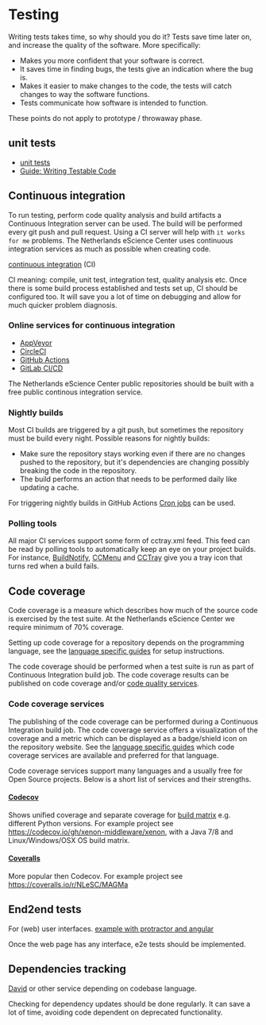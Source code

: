# Testing

Writing tests takes time, so why should you do it? Tests save time later on, and increase the quality of the software. More specifically:

* Makes you more confident that your software is correct.
* It saves time in finding bugs, the tests give an indication where the bug is.
* Makes it easier to make changes to the code, the tests will catch changes to way the software functions.
* Tests communicate how software is intended to function.

These points do not apply to prototype / throwaway phase.

## unit tests

* [unit tests](https://en.wikipedia.org/wiki/Unit_testing)
* [Guide: Writing Testable Code](https://raw.githubusercontent.com/jptiancai/Guide-Writing-Testable-Code/master/Guide-Writing%20Testable%20Code.pdf)

## Continuous integration

To run testing, perform code quality analysis and build artifacts a Continuous Integration server can be used. The build will be performed every git push and pull request. Using a CI server will help with `it works for me` problems.
The Netherlands eScience Center uses continuous integration services as much as possible when creating code.

[continuous integration](https://en.wikipedia.org/wiki/Continuous_integration) (CI)

CI meaning: compile, unit test, integration test, quality analysis etc.
Once there is some build process established and tests set up, CI should be configured too.
It will save you a lot of time on debugging and allow for much quicker problem diagnosis.

### Online services for continuous integration

- [AppVeyor](https://www.appveyor.com/)
- [CircleCI](https://circleci.com/)
- [GitHub Actions](https://github.com/features/actions)
- [GitLab CI/CD](https://docs.gitlab.com/ee/ci/)

The Netherlands eScience Center public repositories should be built with a
free public continous integration service.

### Nightly builds

Most CI builds are triggered by a git push, but sometimes the repository must be build every night.
Possible reasons for nightly builds:

* Make sure the repository stays working even if there are no changes pushed to the repository, but it's dependencies are changing possibly breaking the code in the repository.
* The build performs an action that needs to be performed daily like updating a cache.

For triggering nightly builds in GitHub Actions [Cron jobs](https://docs.github.com/en/free-pro-team@latest/actions/reference/workflow-syntax-for-github-actions#onschedule) can be used.

### Polling tools

All major CI services support some form of cctray.xml feed. This feed can be read by polling tools to automatically keep an eye on your project builds. For instance, [BuildNotify](https://anaynayak.github.io/buildnotify/), [CCMenu](http://ccmenu.org/) and [CCTray](http://cruisecontrolnet.org/projects/ccnet/wiki/CCTray_Download_Plugin) give you a tray icon that turns red when a build fails.

## Code coverage

Code coverage is a measure which describes how much of the source code is exercised by the test suite.
At the Netherlands eScience Center we require minimum of 70% coverage.

Setting up code coverage for a repository depends on the programming language, see the [language specific guides](language_guides/languages_overview.md) for setup instructions.

The code coverage should be performed when a test suite is run as part of Continuous Integration build job.
The code coverage results can be published on code coverage and/or [code quality services](https://the-turing-way.netlify.app/code_quality/code_quality.html#Online-services-providing-software-quality-checks).

### Code coverage services

The publishing of the code coverage can be performed during a Continuous Integration build job.
The code coverage service offers a visualization of the coverage and a metric which can be displayed as a badge/shield icon on the repository website.
See the [language specific guides](language_guides/languages_overview.md) which code coverage services are available and preferred for that language.

Code coverage services support many languages and a usually free for Open Source projects.
Below is a short list of services and their strengths.

#### [Codecov](https://codecov.io)

Shows unified coverage and separate coverage for [build matrix](https://docs.github.com/en/free-pro-team@latest/actions/reference/workflow-syntax-for-github-actions#jobsjob_idstrategymatrix) e.g. different Python versions.
For example project see https://codecov.io/gh/xenon-middleware/xenon, with a Java 7/8 and Linux/Windows/OSX OS build matrix.

#### [Coveralls](https://coveralls.io)

More popular then Codecov.
For example project see https://coveralls.io/r/NLeSC/MAGMa

## End2end tests

For (web) user interfaces. [example with protractor and angular](https://angular.github.io/protractor/#/)

Once the web page has any interface, e2e tests should be implemented.

## Dependencies tracking

[David](https://david-dm.org/) or other service depending on codebase language.

Checking for dependency updates should be done regularly. It can save a lot of time,
avoiding code dependent on deprecated functionality.
